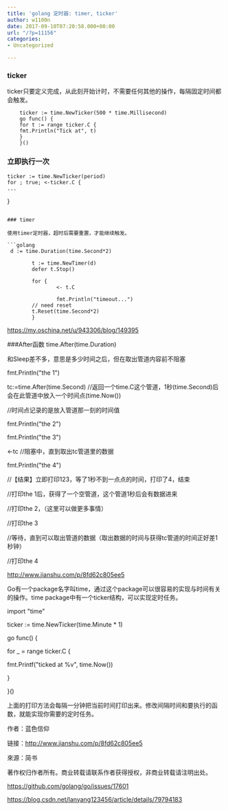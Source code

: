 ```yaml
---
title: 'golang 定时器: timer, ticker'
author: w1100n
date: 2017-09-10T07:20:58.000+00:00
url: "/?p=11156"
categories:
- Uncategorized

---
```

### ticker

ticker只要定义完成，从此刻开始计时，不需要任何其他的操作，每隔固定时间都会触发。
```golang
    ticker := time.NewTicker(500 * time.Millisecond)
    go func() {
    for t := range ticker.C {
    fmt.Println("Tick at", t)
    }
    }()
```

### 立即执行一次

    ticker := time.NewTicker(period)
    for ; true; <-ticker.C {
    ...
}
```

### timer

使用timer定时器，超时后需要重置，才能继续触发。

```golang
 d := time.Duration(time.Second*2)

        t := time.NewTimer(d)
        defer t.Stop()
    
        for {
                <- t.C
    
                fmt.Println("timeout...")
        // need reset
        t.Reset(time.Second*2)
        }

```

https://my.oschina.net/u/943306/blog/149395

\###After函数 time.After(time.Duration)

和Sleep差不多，意思是多少时间之后，但在取出管道内容前不阻塞

fmt.Println("the 1")

tc:=time.After(time.Second) //返回一个time.C这个管道，1秒(time.Second)后会在此管道中放入一个时间点(time.Now())

//时间点记录的是放入管道那一刻的时间值

fmt.Println("the 2")

fmt.Println("the 3")

<-tc //阻塞中，直到取出tc管道里的数据

fmt.Println("the 4")

//【结果】立即打印123，等了1秒不到一点点的时间，打印了4，结束

//打印the 1后，获得了一个空管道，这个管道1秒后会有数据进来

//打印the 2，（这里可以做更多事情）

//打印the 3

//等待，直到可以取出管道的数据（取出数据的时间与获得tc管道的时间正好差1秒钟）

//打印the 4

http://www.jianshu.com/p/8fd62c805ee5

Go有一个package名字叫time，通过这个package可以很容易的实现与时间有关的操作。time package中有一个ticker结构，可以实现定时任务。

import "time"

ticker := time.NewTicker(time.Minute * 1)

go func() {

for _ = range ticker.C {

fmt.Printf("ticked at %v", time.Now())

}

}()

上面的打印方法会每隔一分钟把当前时间打印出来。修改间隔时间和要执行的函数，就能实现你需要的定时任务。

作者：蓝色信仰

链接：http://www.jianshu.com/p/8fd62c805ee5

來源：简书

著作权归作者所有。商业转载请联系作者获得授权，非商业转载请注明出处。

https://github.com/golang/go/issues/17601

https://blog.csdn.net/lanyang123456/article/details/79794183